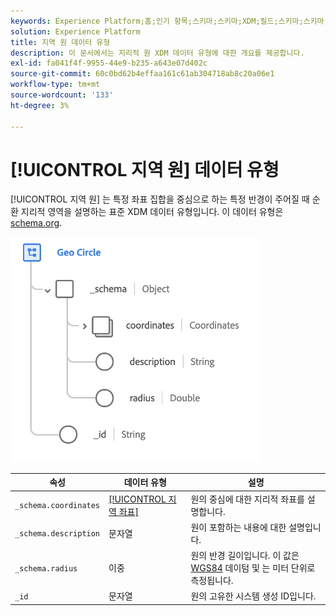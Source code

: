 ```yaml
---
keywords: Experience Platform;홈;인기 항목;스키마;스키마;XDM;필드;스키마;스키마;지역;원;데이터 유형;데이터 유형;데이터 유형;
solution: Experience Platform
title: 지역 원 데이터 유형
description: 이 문서에서는 지리적 원 XDM 데이터 유형에 대한 개요를 제공합니다.
exl-id: fa041f4f-9955-44e9-b235-a643e07d402c
source-git-commit: 60c0bd62b4effaa161c61ab304718ab8c20a06e1
workflow-type: tm+mt
source-wordcount: '133'
ht-degree: 3%

---
```


# [!UICONTROL 지역 원] 데이터 유형

[!UICONTROL 지역 원] 는 특정 좌표 집합을 중심으로 하는 특정 반경이 주어질 때 순환 지리적 영역을 설명하는 표준 XDM 데이터 유형입니다. 이 데이터 유형은 [schema.org](https://schema.org/GeoCircle).

<img src="../images/data-types/geo-circle.png" width="400" /><br />

| 속성 | 데이터 유형 | 설명 |
| --- | --- | --- |
| `_schema.coordinates` | [[!UICONTROL 지역 좌표]](./geo-coordinates.md) | 원의 중심에 대한 지리적 좌표를 설명합니다. |
| `_schema.description` | 문자열 | 원이 포함하는 내용에 대한 설명입니다. |
| `_schema.radius` | 이중 | 원의 반경 길이입니다. 이 값은 [WGS84](https://gisgeography.com/wgs84-world-geodetic-system/) 데이텀 및 는 미터 단위로 측정됩니다. |
| `_id` | 문자열 | 원의 고유한 시스템 생성 ID입니다. |
